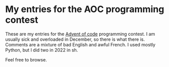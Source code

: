 # My entries for the AOC programming contest

These are my entries for the [Advent of code](https://adventofcode.com/) programming contest.
I am usually sick and overloaded in December, so there is what there is. Comments are a mixture of bad English and awful French. I used mostly Python, but I did two in 2022 in sh.

Feel free to browse.
